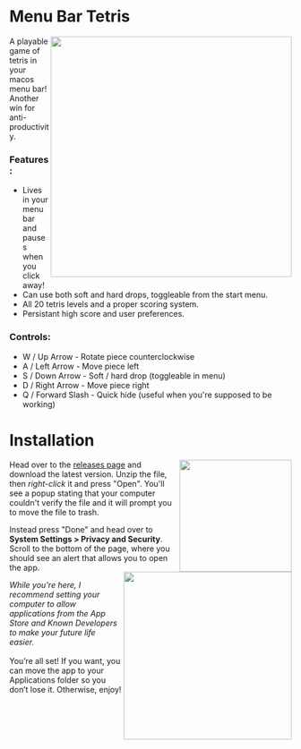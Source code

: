 <h1>Menu Bar Tetris</h1>
<img src=https://github.com/user-attachments/assets/53c2dac3-584d-44f0-a0e8-4fcee5faecc2/ height="430" align="right">
<div>
  <p>A playable game of tetris in your macos menu bar! Another win for anti-productivity.</p>
  <h3>Features:</h3>
  <ul>
    <li>Lives in your menu bar and pauses when you click away!</li>
    <li>Can use both soft and hard drops, toggleable from the start menu.</li>
    <li>All 20 tetris levels and a proper scoring system.</li>
    <li>Persistant high score and user preferences.</li>
  </ul>
  <h3>Controls:</h3>
  <ul>
    <li>W / Up Arrow - Rotate piece counterclockwise</li>
    <li>A / Left Arrow - Move piece left</li>
    <li>S / Down Arrow - Soft / hard drop (toggleable in menu)</li>
    <li>D / Right Arrow - Move piece right</li>
    <li>Q / Forward Slash - Quick hide (useful when you're supposed to be working)</li>
  </ul>
</div>
<h1>Installation</h1>
<div>
<img src="https://github.com/user-attachments/assets/35c99ebf-ac5a-4fb8-ab92-c392ca101880" width="200" align="right"/>
<p>Head over to the <a href="https://github.com/betafruit/MenuBarTetris/releases">releases page</a> and download the latest version. Unzip the file, then <i>right-click</i> it and press "Open". You'll see a popup stating that your computer couldn't verify the file and it will prompt you to move the file to trash.</p>
</div>
<div>
<img src="https://github.com/user-attachments/assets/bf742d32-7bf7-44a9-8367-916929f4f988" width="300" align="right"/>
<p>Instead press "Done" and head over to <b>System Settings > Privacy and Security</b>. Scroll to the bottom of the page, where you should see an alert that allows you to open the app.</p>
<i>While you're here, I recommend setting your computer to allow applications from the App Store and Known Developers to make your future life easier.</i>
</div>
<br/></i>You’re all set! If you want, you can move the app to your Applications folder so you don’t lose it. Otherwise, enjoy!</p>
